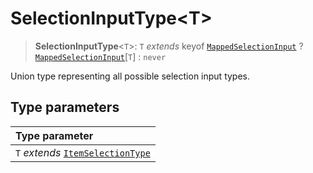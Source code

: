 # SelectionInputType\<T\>

> **SelectionInputType**\<`T`\>: `T` *extends* keyof [`MappedSelectionInput`](../interfaces/MappedSelectionInput.md) ? [`MappedSelectionInput`](../interfaces/MappedSelectionInput.md)\[`T`\] : `never`

Union type representing all possible selection input types.

## Type parameters

| Type parameter |
| :------ |
| `T` *extends* [`ItemSelectionType`](ItemSelectionType.md) |

